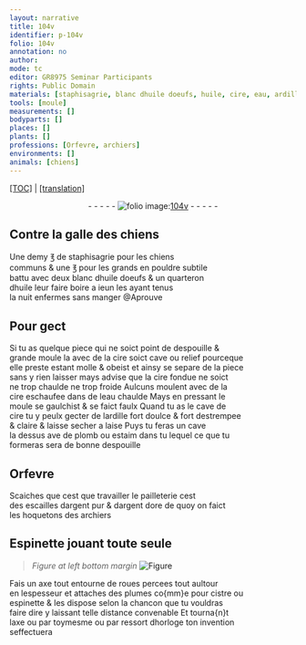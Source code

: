 ```yaml
---
layout: narrative
title: 104v
identifier: p-104v
folio: 104v
annotation: no
author:
mode: tc
editor: GR8975 Seminar Participants
rights: Public Domain
materials: [staphisagrie, blanc dhuile doeufs, huile, cire, eau, ardille fort doulce, plomb, estaim, argent, argent dore, plumes]
tools: [moule]
measurements: []
bodyparts: []
places: []
plants: []
professions: [Orfevre, archiers]
environments: []
animals: [chiens]
---
```


<p><a href="{{ site.baseurl }}/diplomatic/">[TOC]</a> | <a href="{{ site.baseurl }}/texts/p-104v_tl/">[translation]</a></p><div class="folio" align="center">- - - - - <a href="http://gallica.bnf.fr/ark:/12148/btv1b10500001g/f214.image" target="_blank"><img src="https://cu-mkp.github.io/2017-workshop-edition/assets/photo-icon.png" alt="folio image: " style="display:inline-block; margin-bottom:-3px;"/>104v</a> - - - - - </div>  
  

## Contre la galle des <span class="al">chiens</span>

 
Une demy ℥ de <span class="m">staphisagrie</span> pour les <span class="al">chiens</span><br/> communs & une ℥ pour les grands en pouldre subtile<br/> battu avec deux <span class="m">blanc <span class="del">dhuile</span> doeufs</span> & un quarteron<br/> d<span class="m">huile</span> leur faire boire a ieun les ayant tenus<br/> la nuit enfermes sans manger @Aprouve
 
 
  

## Pour gect

 
Si tu as quelque piece qui ne soict point de despouille &<br/> grande moule la avec de la <span class="m">cire</span> soict cave ou relief pourceque<br/> elle preste estant molle & obeist et ainsy se separe de la piece<br/> sans y rien laisser mays advise que la <span class="m">cire</span> fondue ne soict<br/> ne trop chaulde ne trop froide Aulcuns moulent avec de la<br/> <span class="m">cire</span> eschaufee dans de l<span class="m">eau</span> chaulde Mays en pressant le<br/> <span class="tl">moule</span> se gaulchist & se faict faulx Quand tu as le cave de<br/> <span class="m">cire</span> tu y peulx gecter de l<span class="m">ardille fort doulce</span> & fort destrempee<br/> & claire & laisse secher a laise Puys tu feras un cave<br/> la dessus <span class="del">ave</span> de <span class="m">plomb</span> ou <span class="m">estaim</span> dans <span class="del">tu</span> lequel ce que tu<br/> formeras sera de bonne despouille
 
 
  

## <span class="pro">Orfevre</span>

 
Scaiches que cest que travailler le pailleterie cest<br/> des escailles d<span class="m">argent</span> pur & d<span class="m">argent dore</span> de quoy on faict<br/> les hoquetons des <span class="pro">archiers</span>
 
 
  

## Espinette jouant toute seule

 
> *Figure*
> *at left bottom margin*
> <a href="https://drive.google.com/open?id=0B9-oNrvWdlO5cWFSaUU5a2R6N2s" target="_blank"><img src="https://cu-mkp.github.io/GR8975-edition/assets/photo-icon.png" alt="Figure" style="display:inline-block; margin-bottom:-3px;"/></a>
 
Fais un axe tout entourne de roues percees tout aultour<br/> en lespesseur et attaches des <span class="m">plumes</span> co{mm}e pour cistre ou<br/> espinette & les dispose selon la chancon que tu vouldras<br/> faire dire y laissant <span class="del">telle</span> distance convenable Et tourna{n}t<br/> laxe ou par toymesme ou par ressort dhorloge ton invention<br/> seffectuera
 
